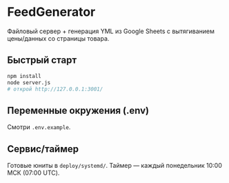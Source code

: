
# FeedGenerator

Файловый сервер + генерация YML из Google Sheets с вытягиванием цены/данных со страницы товара.

## Быстрый старт
```bash
npm install
node server.js
# открой http://127.0.0.1:3001/
```

## Переменные окружения (.env)
Смотри `.env.example`.

## Сервис/таймер
Готовые юниты в `deploy/systemd/`. Таймер — каждый понедельник 10:00 МСК (07:00 UTC).
